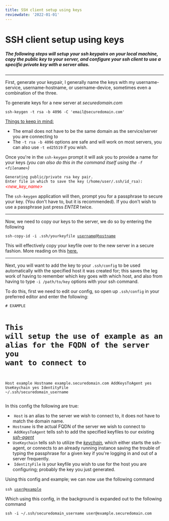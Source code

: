 ```yaml
---
title: SSH client setup using keys
reviewdate: '2022-01-01'
---
```


# SSH client setup using keys

<h5 id="bkmrk-the-following-steps-">The following steps will setup your ssh keypairs on your local machine, copy the public key to your server, and configure your ssh client to use a specific private key with a server alias.</h5>
<hr id="bkmrk-">
<p id="bkmrk-first%2C-generate-your">First, generate your keypair, I generally name the keys with my username-service, username-hostname, or username-device, sometimes even a combination of the three.</p>
<p id="bkmrk-to-generate-keys-for">To generate keys for a new server at <em>securedomain.com</em></p>
<p id="bkmrk-ssh-keygen--t-rsa--b"><code>ssh-keygen -t rsa -b 4096 -C 'email@securedomain.com'</code></p>
<p id="bkmrk-things-to-keep-in-mi"><span style="text-decoration: underline;">Things to keep in mind:</span></p>
<ul id="bkmrk-the-email-does-not-h">
<li>The email does not have to be the same domain as the service/server you are connecting to</li>
<li>The <code>-t rsa -b 4096</code> options are safe and will work on most servers, you can also use <code>-t ed25519</code> if you wish.</li>
</ul>
<p id="bkmrk-once-you%27re-in-the-s">Once you're in the <code>ssh-keygen</code> prompt it will ask you to provide a name for your keys <em>(you can also do this in the command itself using the <code>-f &lt;filename&gt;</code>)</em></p>
<p id="bkmrk-generating-public%2Fpr"><code>Generating public/private rsa key pair.</code><br><code>Enter file in which to save the key (/home/user/.ssh/id_rsa):</code> <span style="color: #ff0000;"><em>&lt;new_key_name&gt;</em></span></p>
<p id="bkmrk-the-ssh-keygen-appli">The <code>ssh-keygen</code> application will then, prompt you for a passphrase to secure your key. (You don't have to, but it is recommended). If you don't wish to use a passphrase just press <em>ENTER</em> twice.</p>
<hr id="bkmrk--0">
<p id="bkmrk-now%2C-we-need-to-copy">Now, we need to copy our keys to the server, we do so by entering the following</p>
<p id="bkmrk-ssh-copy-id--i-.ssh%2F"><code>ssh-copy-id -i .ssh/yourkeyfile <a href="mailto:username@hostname">username@hostname</a></code></p>
<p id="bkmrk-this-will-effectivel">This will effectively copy your keyfile over to the new server in a secure fashion. More reading on this <a title="https://www.ssh.com/ssh/copy-id" href="https://www.ssh.com/ssh/copy-id">here.</a></p>
<hr id="bkmrk--1">
<p id="bkmrk-next%2C-you-will-want-">Next, you will want to add the key to your <code>.ssh/config</code> to be used automatically with the specified host it was created for; this saves the leg work of having to remember which key goes with which host, and also from having to type <code>-i /path/to/key</code> options with your ssh command.</p>
<p id="bkmrk-to-do-this%2C-first-we">To do this, first we need to edit our config, so open up <code>.ssh/config</code> in your preferred editor and enter the following:</p>
<pre id="bkmrk-%23-example-%23-this-wil"><code class="language-shell"># EXAMPLE

# This will setup the use of example as an alias for the FQDN of the server you want to connect to
Host example
Hostname example.securedomain.com
AddKeysToAgent yes
UseKeychain yes
IdentityFile ~/.ssh/securedomain_username</code></pre>
<p id="bkmrk-in-this-config-the-f">In this config the following are true:</p>
<ul id="bkmrk-%C2%A0host-is-an-alias-to">
<li> <code>Host</code> is an alias to the server we wish to connect to, it does not have to match the domain name.</li>
<li>
<code>Hostname</code> is the actual FQDN of the server we wish to connect to</li>
<li> <code>AddKeysToAgent</code> tells ssh to add the specified keyfiles to our existing <a title="https://www.ssh.com/ssh/agent" href="https://www.ssh.com/ssh/agent">s<em>sh-agent</em></a>
</li>
<li>
<code>UseKeychain</code> tells ssh to utilize the <em><a title="https://www.techrepublic.com/article/configure-it-quick-use-keychain-to-simplify-ssh-connections/" href="https://www.techrepublic.com/article/configure-it-quick-use-keychain-to-simplify-ssh-connections/">keychain</a>, </em>which either starts the ssh-agent, or connects to an already running instance saving the trouble of typing the passphrase for a given key if you're logging in and out of a server frequently.</li>
<li> <code>IdentityFile</code> is your keyfile you wish to use for the host you are configuring; probably the key you just generated.</li>
</ul>
<p id="bkmrk-using-this-config-an">Using this config and example; we can now use the following command<br><br><code>ssh <a href="mailto:user@example">user@example</a></code></p>
<p id="bkmrk-which-using-this-con">Which using this config, in the background is expanded out to the following command</p>
<p id="bkmrk-ssh--i-%7E%2F.ssh%2Fsecure"><code>ssh -i ~/.ssh/securedomain_username user@example.securedomain.com</code></p>
